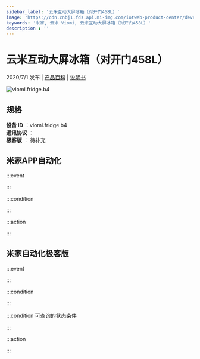 ```yaml
---
sidebar_label: '云米互动大屏冰箱（对开门458L）'
image: 'https://cdn.cnbj1.fds.api.mi-img.com/iotweb-product-center/developer_1590041757054pi3E9cEJ.png?GalaxyAccessKeyId=AKVGLQWBOVIRQ3XLEW&Expires=9223372036854775807&Signature=mb+AmneRxYdJzpLxbvr8xbApy9c='
keywords: '米家, 云米 Viomi, 云米互动大屏冰箱（对开门458L）'
description : ''
---
```

# 云米互动大屏冰箱（对开门458L）

2020/7/1 发布 | [产品百科](https://home.mi.com/webapp/content/baike/product/index.html?model=viomi.fridge.b4/) | [说明书](https://home.mi.com/views/introduction.html?model=viomi.fridge.b4&region=cn)

![viomi.fridge.b4](https://cdn.cnbj1.fds.api.mi-img.com/iotweb-product-center/developer_1590041757054pi3E9cEJ.png?GalaxyAccessKeyId=AKVGLQWBOVIRQ3XLEW&Expires=9223372036854775807&Signature=mb+AmneRxYdJzpLxbvr8xbApy9c=)

## 规格  
> 
**设备 ID** ：viomi.fridge.b4  
**通讯协议** ：  
**极客版**  ： 待补充 


## 米家APP自动化  

:::event  

:::

:::condition  

:::

:::action   

:::

## 米家自动化极客版  

:::event  

:::

:::condition  

:::

:::condition 可查询的状态条件  

:::

:::action  

:::

        
